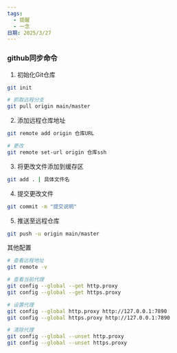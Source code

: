 ```yaml
---
tags:
  - 提醒
  - 一念
日期: 2025/3/27
---
```

### github同步命令
1. 初始化Git仓库
```bash
git init

# 抓取远程分支
git pull origin main/master
```
2. 添加远程仓库地址
```bash
git remote add origin 仓库URL

# 更改
git remote set-url origin 仓库ssh
``````
3. 将更改文件添加到缓存区
```bash
git add . | 具体文件名
```
4. 提交更改文件
```bash
git commit -m "提交说明"
```
5. 推送至远程仓库
```bash
git push -u origin main/master
```
其他配置
```bash
# 查看远程地址
git remote -v

# 查看当前代理
git config --global --get http.proxy
git config --global --get https.proxy

# 设置代理
git config --global http.proxy http://127.0.0.1:7890
git config --global https.proxy http://127.0.0.1:7890

# 清除代理
git config --global --unset http.proxy
git config --global --unset https.proxy
```
